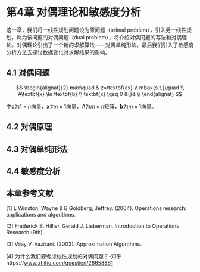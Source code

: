 # 第4章 对偶理论和敏感度分析

这一章，我们将一线性规划问题设为原问题（primal problem），引入另一线性规划，称为该问题的对偶问题（dual problem），将介绍对偶问题的写法和对偶理论。对偶理论引出了一个新的求解算法——对偶单纯形法。最后我们引入了敏感度分析方法去探讨数据变化对求解结果的影响。

## 4.1 对偶问题

$$
\begin{alignat}{2}
max\quad & z=\textbf{cx} \\
mbox{s.t.}\quad \\
A\textbf{x} \le \textbf{b} \\
textbf{x} \geq 0  &{}& \\
\end{alignat}
$$

中$\textbf{c}$为$1\times n$向量，$\textbf{x}$为$n\times 1$向量，$A$为$m\times n$矩阵，$\textbf{b}$为$m\times 1$向量。

## 4.2 对偶原理



## 4.3 对偶单纯形法



## 4.4 敏感度分析



## 本章参考文献

[1] L Winston, Wayne & B Goldberg, Jeffrey. (2004). Operations research: applications and algorithms.

[2] Frederick S. Hillier, Gerald J. Lieberman. Introduction to Operations Research (9th).

[3] Vijay V. Vazirani. (2003). Approximation Algorithms.

[4] 为什么我们要考虑线性规划的对偶问题？-知乎https://www.zhihu.com/question/26658861
